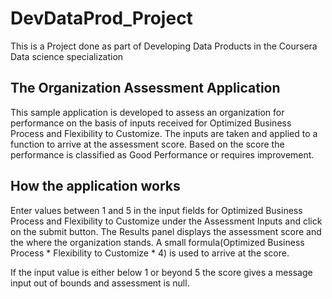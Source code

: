 # DevDataProd_Project

This is a Project done as part of Developing Data Products in the Coursera Data science specialization

## The Organization Assessment Application

This sample application is developed to assess an organization for performance on the basis of inputs received for  Optimized Business Process and Flexibility to Customize. The inputs are taken and  applied to a function to arrive at the assessment score. Based on the score the performance is classified as Good Performance or requires improvement.

## How the application works

Enter values between 1 and 5 in the input fields for Optimized Business Process and Flexibility to Customize under the Assessment Inputs and click on the submit button. The Results panel displays the assessment score
and the where the organization stands. A small formula(Optimized Business Process * Flexibility to Customize * 4) is used to arrive at the score.

If the input value is either below 1 or beyond 5 the score gives a message input out of bounds and assessment is null.